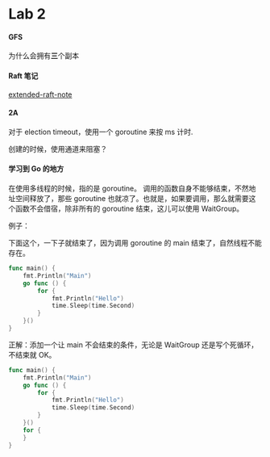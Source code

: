 # Lab 2

#### GFS

为什么会拥有**三**个副本

#### Raft 笔记

[extended-raft-note](./extended-raft-note.md)

#### 2A

对于 election timeout，使用一个 goroutine 来按 ms 计时.

创建的时候，使用通道来阻塞？

#### 学习到 Go 的地方

在使用多线程的时候，指的是 goroutine。 调用的函数自身不能够结束，不然地址空间释放了，那些 goroutine 也就凉了。也就是，如果要调用，那么就需要这个函数不会借宿，除非所有的 goroutine 结束，这儿可以使用 WaitGroup。

例子：

下面这个，一下子就结束了，因为调用 goroutine 的 main 结束了，自然线程不能存在。

```Go
func main() {
	fmt.Println("Main")
	go func () {
		for {
			fmt.Println("Hello")
			time.Sleep(time.Second)
		}
	}()
}
```

正解：添加一个让 main 不会结束的条件，无论是 WaitGroup 还是写个死循环，不结束就 OK。

```Go
func main() {
	fmt.Println("Main")
	go func () {
		for {
			fmt.Println("Hello")
			time.Sleep(time.Second)
		}
	}()
	for {
	}
}
```